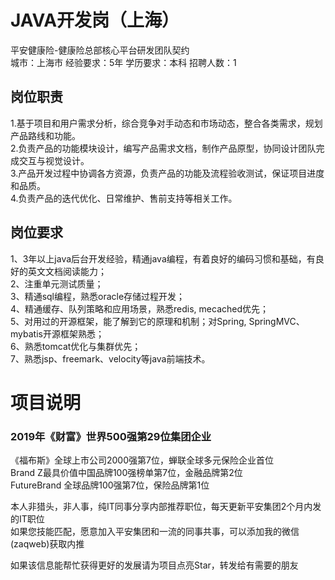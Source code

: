 # JAVA开发岗（上海）
平安健康险-健康险总部核心平台研发团队契约  
城市：上海市 经验要求：5年 学历要求：本科  招聘人数：1

## 岗位职责
1.基于项目和用户需求分析，综合竞争对手动态和市场动态，整合各类需求，规划产品路线和功能。   
2.负责产品的功能模块设计，编写产品需求文档，制作产品原型，协同设计团队完成交互与视觉设计。   
3.产品开发过程中协调各方资源，负责产品的功能及流程验收测试，保证项目进度和品质。   
4.负责产品的迭代优化、日常维护、售前支持等相关工作。

## 岗位要求
1、3年以上java后台开发经验，精通java编程，有着良好的编码习惯和基础，有良好的英文文档阅读能力；   
2、注重单元测试质量；   
3、精通sql编程，熟悉oracle存储过程开发；   
4、精通缓存、队列策略和应用场景，熟悉redis, mecached优先；   
5、对用过的开源框架，能了解到它的原理和机制；对Spring, SpringMVC、mybatis开源框架熟悉；   
6、熟悉tomcat优化与集群优先；   
7、熟悉jsp、freemark、velocity等java前端技术。

# 项目说明

### 2019年《财富》世界500强第29位集团企业
《福布斯》全球上市公司2000强第7位，蝉联全球多元保险企业首位  
Brand Z最具价值中国品牌100强榜单第7位，金融品牌第2位  
FutureBrand 全球品牌100强第7位，保险品牌第1位

本人非猎头，非人事，纯IT同事分享内部推荐职位，每天更新平安集团2个月内发的IT职位  
如果您技能匹配，愿意加入平安集团和一流的同事共事，可以添加我的微信(zaqweb)获取内推 

如果该信息能帮忙获得更好的发展请为项目点亮Star，转发给有需要的朋友




